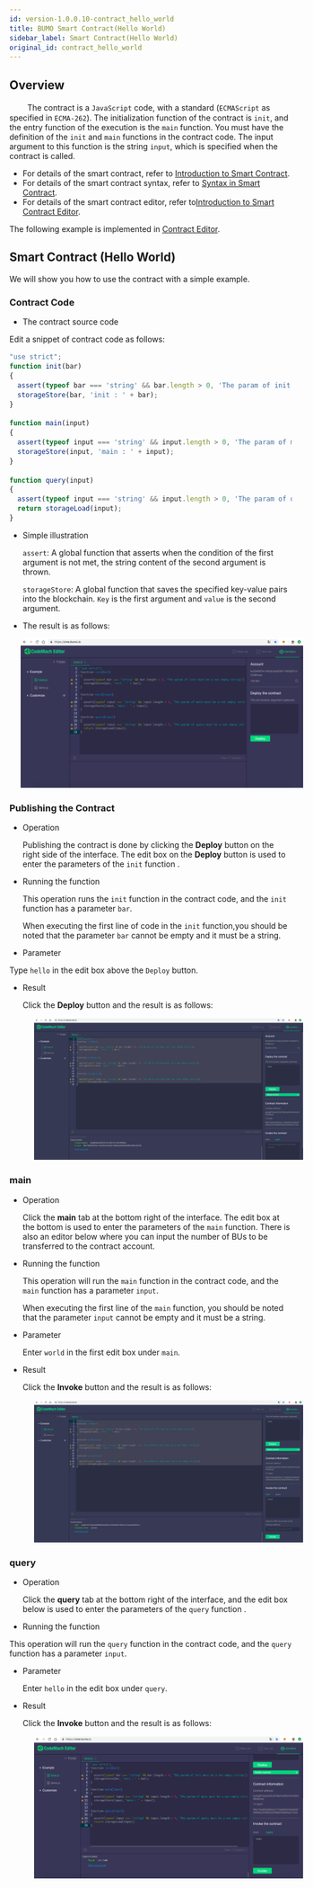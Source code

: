 ```yaml
---
id: version-1.0.0.10-contract_hello_world
title: BUMO Smart Contract(Hello World)
sidebar_label: Smart Contract(Hello World)
original_id: contract_hello_world
---
```


## Overview
　　
The contract is a `JavaScript` code, with a standard (`ECMAScript` as specified in `ECMA-262`). The initialization function of the contract is `init`, and the entry function of the execution is the `main` function. You must have the definition of the `init` and `main` functions in the contract code. The input argument to this function is the string `input`, which is specified when the contract is called.

- For details of the smart contract, refer to [Introduction to Smart Contract](../introduction_to_smart_contract).
- For details of the smart contract syntax, refer to [Syntax in Smart Contract](../syntax-in-smart-contract).
- For details of the smart contract editor, refer to[Introduction to Smart Contract Editor](../introduction_to_smart_contract).

The following example is implemented in [Contract Editor](https://cme.bumo.io).



## Smart Contract (Hello World)

We will show you how to use the contract with a simple example.



### Contract Code

- The contract source code

Edit a snippet of contract code as follows:

```javascript
"use strict";
function init(bar)
{
  assert(typeof bar === 'string' && bar.length > 0, 'The param of init must be a not empty string');
  storageStore(bar, 'init : ' + bar);
}

function main(input)
{
  assert(typeof input === 'string' && input.length > 0, 'The param of main must be a not empty string');
  storageStore(input, 'main : ' + input);
}

function query(input)
{ 
  assert(typeof input === 'string' && input.length > 0, 'The param of query must be a not empty string');
  return storageLoad(input);
}
```

- Simple illustration

  `assert`: A global function that asserts when the condition of the first argument is not met, the string content of the second argument is thrown.

  `storageStore`: A global function that saves the specified key-value pairs into the blockchain. `Key` is the first argument and `value` is the second argument.

- The result is as follows:

<img src="/docs/assets/contractcodehelloworld.png" style= "margin-left: 20px">



### Publishing the Contract

- Operation

  Publishing the contract is done by clicking the **Deploy** button on the right side of the interface. The edit box on the **Deploy** button is used to enter the parameters of the `init` function .
- Running the function

  This operation runs the `init` function in the contract code, and the `init` function has a parameter `bar`.

  When executing the first line of code in the `init` function,you should be noted that the parameter `bar` cannot be empty and it must be a string.

- Parameter

 Type `hello` in the edit box above the `Deploy` button.

- Result

  Click the **Deploy** button and the result is as follows:

  <img src="/docs/assets/contractdeploy.png" style= "margin-left: 20px">



### main

- Operation

  Click the **main** tab at the bottom right of the interface. The edit box at the bottom is used to enter the parameters of the `main` function. There is also an editor below where you can input the number of BUs to be transferred to the contract account.

- Running the function
  
  This operation will run the `main` function in the contract code, and the `main` function has a parameter `input`.

  When executing the first line of the `main` function, you should be noted that the parameter `input` cannot be empty and it must be a string.

- Parameter

  Enter `world` in the first edit box under `main`.

- Result

  Click the **Invoke** button and the result is as follows:

  <img src="/docs/assets/contractmain.png" style= "margin-left: 20px">



### query

- Operation

  Click the **query** tab at the bottom right of the interface, and the edit box below is used to enter the parameters of the `query` function .

- Running the function

 This operation will run the `query` function in the contract code, and the `query` function has a parameter `input`.

- Parameter

  Enter `hello` in the edit box under `query`.

- Result

   Click the **Invoke** button and the result is as follows:

  <img src="/docs/assets/contractquery.png" style= "margin-left: 20px">